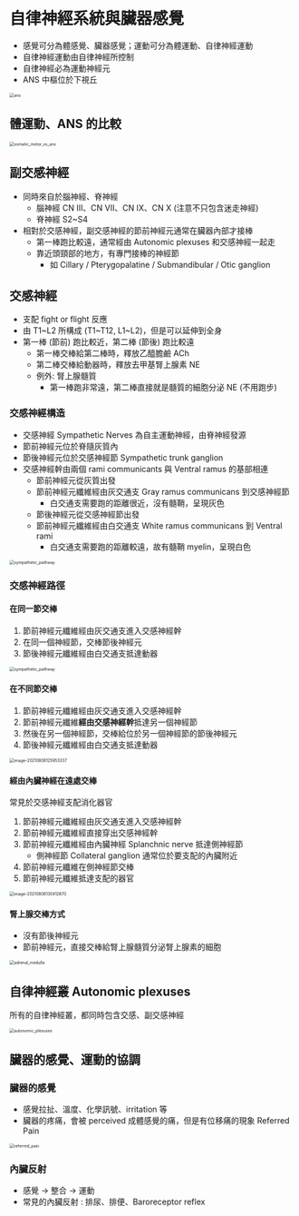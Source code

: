 # 自律神經系統與臟器感覺

- 感覺可分為體感覺、臟器感覺；運動可分為體運動、自律神經運動
- 自律神經運動由自律神經所控制
- 自律神經必為運動神經元
- ANS 中樞位於下視丘


<img src="15_The_Autonomic_Nervous_System.assets/ans.png" alt="ans" style="zoom:50%;" />

## 體運動、ANS 的比較

<img src="15_The_Autonomic_Nervous_System.assets/somatic_motor_vs_ans.png" alt="somatic_motor_vs_ans" style="zoom:50%;" />



## 副交感神經

- 同時來自於腦神經、脊神經
  - 腦神經 CN III、CN VII、CN IX、CN X (注意不只包含迷走神經)
  - 脊神經 S2~S4
- 相對於交感神經，副交感神經的節前神經元通常在臟器內部才接棒
  - 第一棒跑比較遠，通常經由 Autonomic plexuses 和交感神經一起走
  - 靠近頭頸部的地方，有專門接棒的神經節
    - 如 Cillary / Pterygopalatine / Submandibular / Otic ganglion



## 交感神經

- 支配 fight or flight 反應
- 由 T1~L2 所構成 (T1~T12, L1~L2)，但是可以延伸到全身
- 第一棒 (節前) 跑比較近，第二棒 (節後) 跑比較遠
  - 第一棒交棒給第二棒時，釋放乙醯膽鹼 ACh
  - 第二棒交棒給動器時，釋放去甲基腎上腺素 NE
  - 例外: 腎上腺髓質
    - 第一棒跑非常遠，第二棒直接就是髓質的細胞分泌 NE (不用跑步)

### 交感神經構造

- 交感神經 Sympathetic Nerves 為自主運動神經，由脊神經發源
- 節前神經元位於脊隨灰質內
- 節後神經元位於交感神經節 Sympathetic trunk ganglion
- 交感神經幹由兩個 rami communicants 與 Ventral ramus 的基部相連
  - 節前神經元從灰質出發
  - 節前神經元纖維經由灰交通支 Gray ramus communicans 到交感神經節
    - 白交通支需要跑的距離很近，沒有髓鞘，呈現灰色
  - 節後神經元從交感神經節出發
  - 節前神經元纖維經由白交通支 White ramus communicans 到 Ventral rami
    - 白交通支需要跑的距離較遠，故有髓鞘 myelin，呈現白色

<img src="15_The_Autonomic_Nervous_System.assets/sympathetic_pathway.png" alt="sympathetic_pathway" style="zoom:50%;" />

### 交感神經路徑

#### 在同一節交棒

1. 節前神經元纖維經由灰交通支進入交感神經幹
2. 在同一個神經節，交棒節後神經元
3. 節後神經元纖維經由白交通支抵達動器

<img src="15_The_Autonomic_Nervous_System.assets/sympathetic_pathway.png" alt="sympathetic_pathway" style="zoom:50%;" />

#### 在不同節交棒

1. 節前神經元纖維經由灰交通支進入交感神經幹
2. 節前神經元纖維**經由交感神經幹**抵達另一個神經節
3. 然後在另一個神經節，交棒給位於另一個神經節的節後神經元
4. 節後神經元纖維經由白交通支抵達動器

<img src="15_The_Autonomic_Nervous_System.assets/image-20210808125953337.png" alt="image-20210808125953337" style="zoom:50%;" />

#### 經由內臟神經在遠處交棒

常見於交感神經支配消化器官

1. 節前神經元纖維經由灰交通支進入交感神經幹
2. 節前神經元纖維經直接穿出交感神經幹
3. 節前神經元纖維經由內臟神經 Splanchnic nerve 抵達側神經節
   - 側神經節 Collateral ganglion 通常位於要支配的內臟附近
4. 節前神經元纖維在側神經節交棒
5. 節前神經元纖維抵達支配的器官

<img src="15_The_Autonomic_Nervous_System.assets/image-20210808130412670.png" alt="image-20210808130412670" style="zoom:50%;" />

#### 腎上腺交棒方式

- 沒有節後神經元
- 節前神經元，直接交棒給腎上腺髓質分泌腎上腺素的細胞

<img src="15_The_Autonomic_Nervous_System.assets/adrenal_medulla.png" alt="adrenal_medulla" style="zoom:50%;" />

## 自律神經叢 Autonomic plexuses 

所有的自律神經叢，都同時包含交感、副交感神經

<img src="15_The_Autonomic_Nervous_System.assets/autonomic_plexuses.png" alt="autonomic_plexuses" style="zoom:50%;" />



## 臟器的感覺、運動的協調

### 臟器的感覺

- 感覺拉扯、溫度、化學訊號、irritation 等
- 臟器的疼痛，會被 perceived 成體感覺的痛，但是有位移痛的現象 Referred Pain

<img src="15_The_Autonomic_Nervous_System.assets/referred_pain.png" alt="referred_pain" style="zoom:50%;" />



### 內臟反射

- 感覺 → 整合 → 運動
- 常見的內臟反射 : 排尿、排便、Baroreceptor reflex

